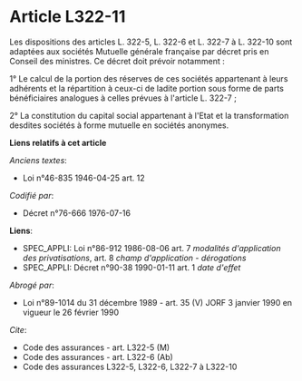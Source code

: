 # Article L322-11

Les dispositions des articles L. 322-5, L. 322-6 et L. 322-7 à L. 322-10 sont adaptées aux sociétés Mutuelle générale
française par décret pris en Conseil des ministres. Ce décret doit prévoir notamment :

1° Le calcul de la portion des réserves de ces sociétés appartenant à leurs adhérents et la répartition à ceux-ci de ladite
portion sous forme de parts bénéficiaires analogues à celles prévues à l'article L. 322-7 ;

2° La constitution du capital social appartenant à l'Etat et la transformation desdites sociétés à forme mutuelle en sociétés
anonymes.

**Liens relatifs à cet article**

_Anciens textes_:

  - Loi n°46-835 1946-04-25 art. 12

_Codifié par_:

  - Décret n°76-666 1976-07-16

**Liens**:

  - SPEC_APPLI: Loi n°86-912 1986-08-06 art. 7 *modalités d'application des privatisations*, art. 8 *champ d'application - dérogations*
  - SPEC_APPLI: Décret n°90-38 1990-01-11 art. 1 *date d'effet*

_Abrogé par_:

  - Loi n°89-1014 du 31 décembre 1989 - art. 35 (V) JORF 3 janvier 1990 en vigueur le 26 février 1990

_Cite_:

  - Code des assurances - art. L322-5 (M)
  - Code des assurances - art. L322-6 (Ab)
  - Code des assurances L322-5, L322-6, L322-7 à L322-10
